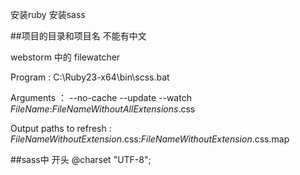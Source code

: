 安装ruby
安装sass

##项目的目录和项目名 不能有中文

webstorm 中的 filewatcher



Program : C:\Ruby23-x64\bin\scss.bat

Arguments ：  --no-cache --update --watch $FileName$:$FileNameWithoutAllExtensions$.css




Output paths to refresh : 
$FileNameWithoutExtension$.css:$FileNameWithoutExtension$.css.map


##sass中 开头
@charset "UTF-8";